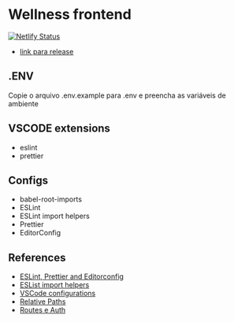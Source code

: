 # Wellness frontend

[![Netlify Status](https://api.netlify.com/api/v1/badges/cd4f9d1a-929c-4aea-965e-91d7945749f7/deploy-status)](https://app.netlify.com/sites/wellness-release/deploys)

- [link para release](https://wellness-release.netlify.app)

## .ENV

Copie o arquivo .env.example para .env e preencha as variáveis de ambiente

## VSCODE extensions

- eslint
- prettier

## Configs

- babel-root-imports
- ESLint
- ESLint import helpers
- Prettier
- EditorConfig

## References

- [ESLint, Prettier and Editorconfig](https://www.youtube.com/watch?v=TI4v4Y8yRjw)
- [ESList import helpers](https://www.youtube.com/watch?v=0Y-x9PZDvQU&t=546s)
- [VSCode configurations](https://www.youtube.com/watch?v=c7P03kkrEG8)
- [Relative Paths](https://www.youtube.com/watch?v=lAV1-19hHqw)
- [Routes e Auth](https://www.youtube.com/watch?v=KISMYYXSIX8)
